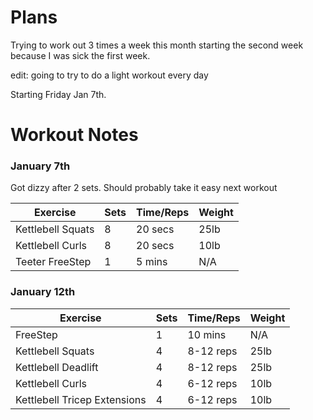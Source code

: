 # Plans

Trying to work out 3 times a week this month starting the second week because I was sick the first week. 

edit: going to try to do a light workout every day

Starting Friday Jan 7th.

# Workout Notes

### January 7th

Got dizzy after 2 sets. Should probably take it easy next workout

| Exercise | Sets | Time/Reps | Weight |
| --- | --- | --- | --- |
| Kettlebell Squats | 8 | 20 secs | 25lb |
| Kettlebell Curls | 8 | 20 secs | 10lb |
| Teeter FreeStep | 1 | 5 mins | N/A |

### January 12th

| Exercise | Sets | Time/Reps | Weight |
| --- | --- | --- | --- |
| FreeStep | 1 | 10 mins | N/A |
| Kettlebell Squats | 4 | 8-12 reps | 25lb |
| Kettlebell Deadlift | 4 | 8-12 reps | 25lb |
| Kettlebell Curls | 4 | 6-12 reps | 10lb |
| Kettlebell Tricep Extensions | 4 | 6-12 reps | 10lb |

